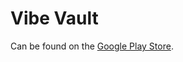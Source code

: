 # Vibe Vault

Can be found on the [Google Play Store](https://play.google.com/store/apps/details?id=com.code.vibevault&hl=en).
